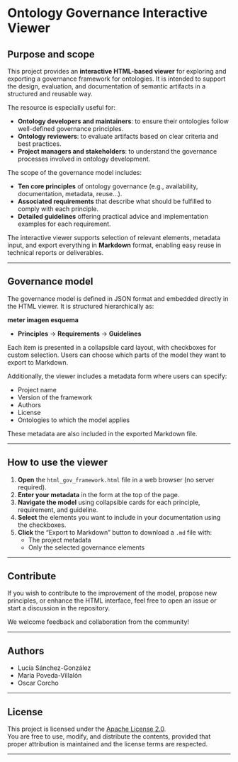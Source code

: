 # Ontology Governance Interactive Viewer

## Purpose and scope

This project provides an **interactive HTML-based viewer** for exploring and exporting a governance framework for ontologies. It is intended to support the design, evaluation, and documentation of semantic artifacts in a structured and reusable way.

The resource is especially useful for:

- **Ontology developers and maintainers**: to ensure their ontologies follow well-defined governance principles.
- **Ontology reviewers**: to evaluate artifacts based on clear criteria and best practices.
- **Project managers and stakeholders**: to understand the governance processes involved in ontology development.

The scope of the governance model includes:

- **Ten core principles** of ontology governance (e.g., availability, documentation, metadata, reuse...).
- **Associated requirements** that describe what should be fulfilled to comply with each principle.
- **Detailed guidelines** offering practical advice and implementation examples for each requirement.

The interactive viewer supports selection of relevant elements, metadata input, and export everything in  **Markdown** format, enabling easy reuse in technical reports or deliverables.

---

## Governance model

The governance model is defined in JSON format and embedded directly in the HTML viewer. It is structured hierarchically as:

**meter imagen esquema**

- **Principles** → **Requirements** → **Guidelines**

Each item is presented in a collapsible card layout, with checkboxes for custom selection. Users can choose which parts of the model they want to export to Markdown.

Additionally, the viewer includes a metadata form where users can specify:

- Project name
- Version of the framework
- Authors
- License
- Ontologies to which the model applies

These metadata are also included in the exported Markdown file.

---

## How to use the viewer

1. **Open** the `html_gov_framework.html` file in a web browser (no server required).
2. **Enter your metadata** in the form at the top of the page.
3. **Navigate the model** using collapsible cards for each principle, requirement, and guideline.
4. **Select** the elements you want to include in your documentation using the checkboxes.
5. **Click** the “Export to Markdown” button to download a `.md` file with:
   - The project metadata
   - Only the selected governance elements

---

## Contribute

If you wish to contribute to the improvement of the model, propose new principles, or enhance the HTML interface, feel free to open an issue or start a discussion in the repository.

We welcome feedback and collaboration from the community!

---

## Authors

- Lucía Sánchez-González  
- María Poveda-Villalón  
- Oscar Corcho   

---

## License

This project is licensed under the [Apache License 2.0](https://www.apache.org/licenses/LICENSE-2.0).  
You are free to use, modify, and distribute the contents, provided that proper attribution is maintained and the license terms are respected.

---
